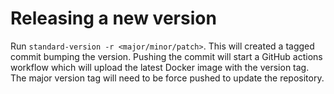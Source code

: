 # Releasing a new version

Run `standard-version -r <major/minor/patch>`. This will created a tagged commit
bumping the version. Pushing the commit will start a GitHub actions workflow
which will upload the latest Docker image with the version tag. The major
version tag will need to be force pushed to update the repository.
